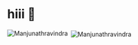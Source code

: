 <h1> hiii 👋 </h1>
<p>&nbsp;<img align="center" src="https://github-readme-stats.vercel.app/api?username=Manjunathravindra&show_icons=true&locale=en&theme=synthwave" alt="Manjunathravindra" />
<img align="left" src="https://github-readme-stats.vercel.app/api/top-langs?username=Manjunathravindra&show_icons=true&locale=en&layout=compact&theme=synthwave" alt="Manjunathravindra" /></p>
